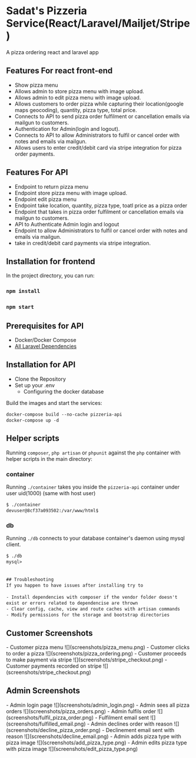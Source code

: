# Sadat's Pizzeria Service(React/Laravel/Mailjet/Stripe)
A pizza ordering react and laravel app
## Features For react front-end
- Show pizza menu
- Allows admin to store pizza menu with image upload.
- Allows admin to edit pizza menu with image upload.
- Allows customers to order pizza while capturing their location(google maps geocoding), quantity, pizza type, total price.
- Connects to API to send pizza order fulfilment or cancellation emails via mailgun to customers.
- Authentication for Admin(login and logout).
- Connects to API to allow Administrators to fulfil or cancel order with notes and emails via mailgun.
- Allows users to enter credit/debit card via stripe integration for pizza order payments.

## Features For API
- Endpoint to return pizza menu
- Endpoint store pizza menu with image upload.
- Endpoint edit pizza menu
- Endpoint take location, quantity, pizza type, toatl price as a pizza order
- Endpoint that takes in pizza order fulfilment or cancellation emails via mailgun to customers.
- API to Authenticate Admin login and logout
-  Endpoint to allow Administrators to fulfil or cancel order with notes and emails via mailgun.
- take in credit/debit card payments via stripe integration.

## Installation for frontend

In the project directory, you can run:

### `npm install`
### `npm start`



## Prerequisites for API
- Docker/Docker Compose
- [All Laravel Dependencies](https://laravel.com/docs/7.4#server-requirements)

## Installation for API
* Clone the Repository
* Set up your .env
    - Configuring the docker database

Build the images and start the services:
```
docker-compose build --no-cache pizzeria-api
docker-compose up -d
```

## Helper scripts
Running `composer`, `php artisan` or `phpunit` against the `php` container with helper scripts in the main directory:

### container
Running `./container` takes you inside the `pizzeria-api` container under user uid(1000) (same with host user)
```
$ ./container
devuser@8cf37a093502:/var/www/html$
```
### db
Running `./db` connects to your database container's daemon using mysql client.
```
$ ./db
mysql>


## Troubleshooting
If you happen to have issues after installing try to

- Install dependencies with composer if the vendor folder doesn't exist or errors related to dependencise are thrown
- Clear config, cache, view and route caches with artisan commands
- Modify permissions for the storage and bootstrap directories
```
<h2 id="screenshots">Customer Screenshots</h2>
- Customer pizza menu
![](screenshots/pizza_menu.png)
- Customer clicks to order a pizza
![](screenshots/pizza_ordering.png)
- Customer proceeds to make payment via stripe
![](screenshots/stripe_checkout.png)
- Customer payments recorded on stripe
![](screenshots/stripe_checkout.png)


<h2 id="screenshots">Admin Screenshots</h2>
- Admin login page
![](screenshots/admin_login.png)
- Admin sees all pizza orders
![](screenshots/pizza_orders.png)
- Admin fulfils order
![](screenshots/fulfil_pizza_order.png)
- Fulfilment email sent
![](screenshots/fulfilled_email.png)
- Admin declines order with reason
![](screenshots/decline_pizza_order.png)
- Declinement email sent with reason
![](screenshots/decline_email.png)
- Admin adds pizza type with pizza image
![](screenshots/add_pizza_type.png)
- Admin edits pizza type with pizza image
![](screenshots/edit_pizza_type.png)
